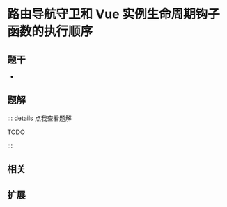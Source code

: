 # 路由导航守卫和 Vue 实例生命周期钩子函数的执行顺序


## 题干

- 



## 题解

::: details 点我查看题解

  TODO

:::



## 相关



## 扩展
